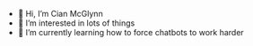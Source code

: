 - 👋 Hi, I’m Cian McGlynn
- 👀 I’m interested in lots of things
- 🌱 I’m currently learning how to force chatbots to work harder

<!---
cianaic/cianaic is a ✨ special ✨ repository because its `README.md` (this file) appears on your GitHub profile.
You can click the Preview link to take a look at your changes.
--->
